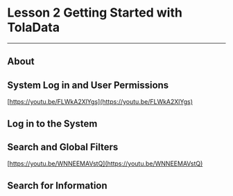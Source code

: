 # Lesson 2 Getting Started with TolaData

---

## About

## System Log in and User Permissions

[https://youtu.be/FLWkA2XlYgs](https://youtu.be/FLWkA2XlYgs)

## Log in to the System

## Search and Global Filters

[https://youtu.be/WNNEEMAVstQ](https://youtu.be/WNNEEMAVstQ)

## Search for Information



